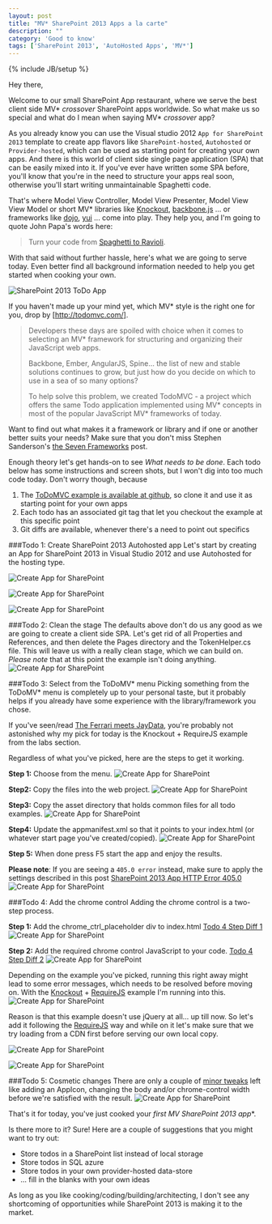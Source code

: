 ```yaml
---
layout: post
title: "MV* SharePoint 2013 Apps a la carte"
description: ""
category: 'Good to know'
tags: ['SharePoint 2013', 'AutoHosted Apps', 'MV*']
---
```

{% include JB/setup %}

Hey there,

Welcome to our small SharePoint App restaurant, where we serve the best client side MV* *crossover* SharePoint apps
worldwide. So what make us so special and what do I mean when saying MV* *crossover* app?

As you already know you can use the Visual studio 2012 `App for SharePoint 2013` template to create app flavors
like `SharePoint-hosted`, `Autohosted` or `Provider-hosted`, which can be used as starting point for creating
your own apps.
And there is this world of client side single page application (SPA) that can be easily mixed into it. If you've
ever have written some SPA before, you'll know that you're in the need to structure your apps real soon, otherwise
you'll start writing unmaintainable Spaghetti code.

 That's where Model View Controller, Model View Presenter, Model View View Model or short MV* libraries like
 [Knockout], [backbone.js] ... or frameworks like [dojo], [yui] ... come into play. They help you,
 and I'm going to quote John Papa's words here:

[backbone.js]: http://backbonejs.org/
[dojo]: http://dojotoolkit.org/
[yui]: http://yuilibrary.com/

>Turn your code from [Spaghetti to Ravioli].


With that said without further hassle, here's what we are going to serve today. Even better find all background
information needed to help you get started when cooking your own.

![SharePoint 2013 ToDo App](/img/2012-09-08-ToDosApp.jpg)

If you haven't made up your mind yet, which MV* style is the right one for you, drop by [http://todomvc.com/].
>Developers these days are spoiled with choice when it comes to selecting an MV* framework for structuring and
>organizing their JavaScript web apps.
>
>Backbone, Ember, AngularJS, Spine... the list of new and stable solutions continues to grow,
>but just how do you decide on which to use in a sea of so many options?
>
>To help solve this problem, we created TodoMVC - a project which offers the same Todo application implemented using
>MV* concepts in most of the popular JavaScript MV* frameworks of today.


Want to find out what makes it a framework or library and if one or another better suits your needs? Make sure
that you don't miss Stephen Sanderson's [the Seven Frameworks] post.

[http://todomvc.com/]: http://todomvc.com/
[Spaghetti to Ravioli]: http://johnpapa.net/spapost6
[the Seven Frameworks]: http://blog.stevensanderson.com/2012/08/01/rich-javascript-applications-the-seven-frameworks-throne-of-js-2012/

Enough theory let's get hands-on to see *What needs to be done*. Each todo below has some instructions and screen
shots, but I won't dig into too much code today. Don't worry though, because

1. The [ToDoMVC example is available at github], so clone it and use it as starting point for your own apps
2. Each todo has an associated git tag that let you checkout the example at this specific point
3. Git diffs are available, whenever there's a need to point out specifics

[ToDoMVC example is available at github]: https://github.com/RainerAtSpirit/ToDoMVC

###Todo 1: Create SharePoint 2013 Autohosted app
Let's start by creating an App for SharePoint 2013 in Visual Studio 2012 and use Autohosted for the hosting type.

![Create App for SharePoint](/img/2012-09-08-CreateApp.jpg)

![Create App for SharePoint](/img/2012-09-08-Autohosted.jpg)

![Create App for SharePoint](/img/2012-09-08-CleanTheStageBefore.jpg)

###Todo 2: Clean the stage
The defaults above don't do us any good as we are going to create a client side SPA.
Let's get rid of all Properties and References, and then delete the Pages directory and the TokenHelper.cs file.
This will leave us with a really clean stage, which we can build on. *Please note* that at this point the example
isn't doing anything.
![Create App for SharePoint](/img/2012-09-08-CleanTheStageAfter.jpg)

###Todo 3: Select from the ToDoMV* menu
Picking something from the ToDoMV* menu is completely up to your personal taste,
but it probably helps if you already have some experience with the library/framework you chose.

If you've seen/read [The Ferrari meets JayData], you're probably not astonished why my pick for today is the
Knockout + RequireJS  example from the labs section.

[The Ferrari meets JayData]: http://rainerat.spirit.de/2012/08/01/the-ferrari-meets-jaydata/

Regardless of what you've picked, here are the steps to get it working.

**Step 1:** Choose from the menu.
![Create App for SharePoint](/img/2012-09-08-ChooseFromTheMenu.jpg)

**Step2:** Copy the files into the web project.
![Create App for SharePoint](/img/2012-09-08-PickFiles.jpg)

**Step3:** Copy the asset directory that holds common files for all todo examples.
![Create App for SharePoint](/img/2012-09-08-PickAssets.jpg)

**Step4:** Update the appmanifest.xml so that it points to your index.html (or whatever start page you've
created/copied).
![Create App for SharePoint](/img/2012-09-08-UpdateAppManifest.jpg)

**Step 5:** When done press F5 start the app and enjoy the results.

**Please note**: If you are seeing a `405.0 error` instead, make sure to apply the settings described in this post
[SharePoint 2013 App HTTP Error 405.0](http://rainerat.spirit.de/2012/09/03/SharePoint-2013-App-HTTP-Error-405.0/)
![Create App for SharePoint](/img/2012-09-08-FirstResult.jpg)

###Todo 4: Add the chrome control
Adding the chrome control is a two-step process.

**Step 1:** Add the chrome_ctrl_placeholder div to index.html
[Todo 4 Step Diff 1](https://github.com/RainerAtSpirit/ToDoMVC/commit/df8de9a1644fc75fbfa9289d1a9440b04bcbcf9a#diff-1)
![Create App for SharePoint](/img/2012-09-08-index.jpg)

**Step 2:** Add the required chrome control JavaScript to your code.
[Todo 4 Step Diff 2](https://github.com/RainerAtSpirit/ToDoMVC/commit/df8de9a1644fc75fbfa9289d1a9440b04bcbcf9a#diff-3)
![Create App for SharePoint](/img/2012-09-08-addcode.jpg)

Depending on the example you've picked, running this right away might lead to some error messages,
which needs to be resolved before moving on. With the [Knockout] + [RequireJS]  example I'm running into this.
![Create App for SharePoint](/img/2012-09-08-MissingJQuery.jpg)

Reason is that this example doesn't use jQuery at all... up till now.  So let's add it following the [RequireJS] way
and while on it let's make sure that we try loading from a CDN first before serving our own local copy.

[Knockout]: http://knockoutjs.com/
[RequireJS]: http://requirejs.org/
![Create App for SharePoint](/img/2012-09-08-mainjs.jpg)

![Create App for SharePoint](/img/2012-09-08-Cosmetics.jpg)


###Todo 5: Cosmetic changes
There are only a couple of [minor tweaks] left like adding an AppIcon, changing the body and/or chrome-control width
before we're satisfied with the result.
![Create App for SharePoint](/img/2012-09-08-MissionAccomplished.jpg)

That's it for today, you've just cooked your **first MV* SharePoint 2013 app**.

Is there more to it? Sure! Here are a couple of suggestions that you might want to try out:

+ Store todos in a SharePoint list instead of local storage
+ Store todos in SQL azure
+ Store todos in your own provider-hosted data-store
+ ... fill in the blanks with your own ideas


As long as you like cooking/coding/building/architecting, I don't see any shortcoming of opportunities
while SharePoint 2013 is making it to the market.

[minor tweaks]: https://github.com/RainerAtSpirit/ToDoMVC/commit/76e784704f62b3399dfd251b7435ed841d9301b4